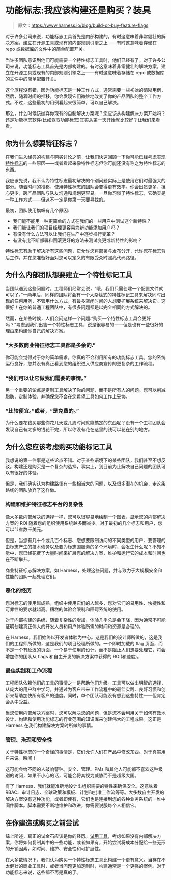 # 功能标志:我应该构建还是购买？装具

> 原文：<https://www.harness.io/blog/build-or-buy-feature-flags>

对于许多公司来说，功能标志工具首先是内部构建的。有时这意味着非常健壮的解决方案，建立在开源工具或现有的内部规则引擎之上——有时这意味着存储在 repo 或数据库的文件中的简单配置开关。

当许多团队意识到他们可能需要一个特性标志工具时，他们已经有了。对于许多公司来说，功能标志工具首先是内部构建的。有时这意味着非常健壮的解决方案，建立在开源工具或现有的内部规则引擎之上——有时这意味着存储在 repo 或数据库的文件中的简单配置开关。

这个旅程没有错，因为功能标志是一种工作方式，通常需要一些初始的清晰用例，然后，随着时间的推移，你会发现它们微妙地改变了你的产品团队的整个工作方式。不过，这些最初的用例看起来很简单，可以自己解决。

那么，什么时候该抛弃你现有的自制解决方案呢？您应该从构建解决方案开始吗？还是功能标志软件(比如[驾驭功能标志](https://harness.io/platform/feature-flags/))其实从第一天开始就比较好？让我们来看看。

## 你为什么想要特征标志？

在我们进入经典的构建与购买讨论之前，让我们快速回顾一下你可能已经考虑实现[特性标志](https://harness.io/blog/feature-flags/what-are-feature-flags/)的一些原因——或者看起来像特性标志但你可能还没有称之为特性标志的东西。

我应该先说，我不认为特性标志最初解决的个别问题实际上是使用它们时最强大的部分。随着时间的推移，使用特性标志的团队会变得更有效率。你会出货更多，担心更少，跨产品团队与队友沟通和规划更容易。一旦你习惯了特性标志，它确实是一种工作方式——但这不一定是你第一天要寻找的。

最初，团队使用旗帜有几个原因:

*   我们能不能用一种更简单的方式在我们的一些用户中测试这个新特性？
*   我们能让我们的项目经理更容易为新功能添加用户吗？
*   有没有什么方法可以让我们在生产中逐步推行变革？
*   有没有比不断部署和回滚更好的方法来测试变更或新特性的影响？

特性标志有助于解决所有这些问题，它允许您将部署与发布分开，允许您在标志背后工作，并在您准备好面对您可以定义的有限受众时照亮代码路径。

## 为什么内部团队想要建立一个特性标记工具

当团队遇到这些问题时，工程师们经常会说，“哦，我们只需创建一个配置文件就可以了。”一两年后，同样的团队将会有一个大杂烩式的特性标记工具来解决同时出现的任何用例，不管用什么方式，有最多空闲时间的人想要扩展系统来解决它。这很好！在你的普通工程团队中，有很多问题都是以完全相同的方式解决的。

然而，在某些时候，人们会问这样一个问题:“购买一个特性标志工具会更好吗？”考虑到我们出售一个特性标志工具，说是很容易的——但是也有一些很好的理由来构建你自己的解决方案。

### "大多数商业特征标志工具都是多余的."

你可能会觉得对于你的简单需求，你真的不会利用所有的功能标志工具。您的系统运行良好，您并没有真正看到您的组织进入供应商宣传的更复杂的工作流程。

### “我们可以让它做我们需要的事情。”

另一个重要的论点是定制工具解决了你的问题，而不是所有人的问题。您可以削减脂肪，定制体验，并确保您不会在您希望工具如何工作上妥协。

### “比较便宜。”或者，“是免费的。”

为什么要花钱买那些你花几天或几周时间就能搞定的东西呢？没有一个工程团队会发现自己有太多的钱花不完，所以你没有花在这里的钱可以花在别的地方。

## 为什么您应该考虑购买功能标记工具

我想说的第一件事是这些论点不错。对于某些语境下的某些团队，我们甚至不想反驳。构建还是购买是一个复杂的选择，事实上，到目前为止解决自己问题的团队可以有很好的体验。

但是，我们确实认为构建路径有一些相当大的问题，以及很多潜在的机会，走这条路线的团队放弃了这样做。

### 构建和维护特征标志平台的复杂性

像大多数内部解决的选择一样，您可以很容易地绘制一个图表，显示您的内部解决方案的 ROI 随着您的组织使用系统越多而减少。对于最初的几个标志和用户，您可以节省数千美元。

但是，当您有几十个或几百个标志、您想要限制访问的不同类型的用户、要管理的由标志产生的技术债务以及要为标志国服务的多个环境时，会发生什么呢？不知不觉中，您已经花费了大量时间来扩展您的解决方案，维护和运行它的成本和时间也在不断攀升。

商业特征标志解决方案，如 Harness，处理这些问题，并与致力于大规模安全和性能的团队一起处理它们。

### 恶化的经历

您对标志的使用越成熟，组织中使用它们的人越多，您对它们的易用性、快捷性和可靠性的要求就越高。糟糕的体验会限制和阻碍系统的使用。

对于内部构建的系统，随着复杂性的增加，体验几乎总是会下降，因为通常不可能证明创建真正伟大的开发人员和用户体验所需的时间和资源是合理的。

在 Harness，我们始终以开发者体验为中心。这是我们的设计师所做的，这是我们的工程师所做的，这是我们的项目经理所做的。一个即时加载的 flag 页面，而不是一个有延迟的页面，一个易于使用的设计，而不是阻止人们想要处理它，将会增加你的团队从 flags 和自主开发的解决方案中获得的 ROI(和速度)。

### 最佳实践和工作流程

工程团队依赖他们的工具的事情之一是帮助他们升级。工具可以做出明智的选择，从庞大的用户群中学习，并通过为客户带来工作流程中的最佳实践、良好习惯和创新来帮助加快所有客户的速度。同时，单个团队可能没有想到这些特性——但肯定会从中受益。

当您使用内部解决方案时，您可以解决您的问题，但是您不会利用关于如何有效地设计、构建和使用功能标志的行业范围的知识库来创建伟大的工程成果。这正是 Harness 在我们构建解决方案时所做的事情。

### 管理、治理和安全性

关于特性标志的一个奇怪的事情是，它们允许人们在产品中修改东西。对于真实用户来说。瞬间！

这可能会给不同的人敲响警钟。安全、管理、PMs 和其他人可能都不喜欢这种级别的访问，如果不小心的话，可能会将其视为威胁而不是超级大国。

有了 Harness，我们就能准确地设计出组织需要的特性来确保安全。这意味着 RBAC、审计日志、全球政策和模板、计划和批准工作流等等。大多数自主开发的解决方案没有这种功能，或者即使有，它们也是连接到您的各种业务系统的一堆中间件脚本。脚本需要不断地维护和改进，你需要说服每个人相信它。

## 在你建造或购买之前尝试

综上所述，真正的试金石应该是你的经历。[试用工具](https://harness.io/free-trial/)，考虑如果没有内部解决方案，你将如何复制其中的一些功能，或者如果有，开始尝试将成本分配给一些无形的开销因素，如时间、维护、安全性和可扩展性。

在大多数情况下，我们认为购买一个特性标志工具比构建一个更有意义。当存在不太健壮的商业工具时，或者当问题更加定制时，构建通常是一个更强的案例。对于功能标志来说，这些都不再是真的了。
